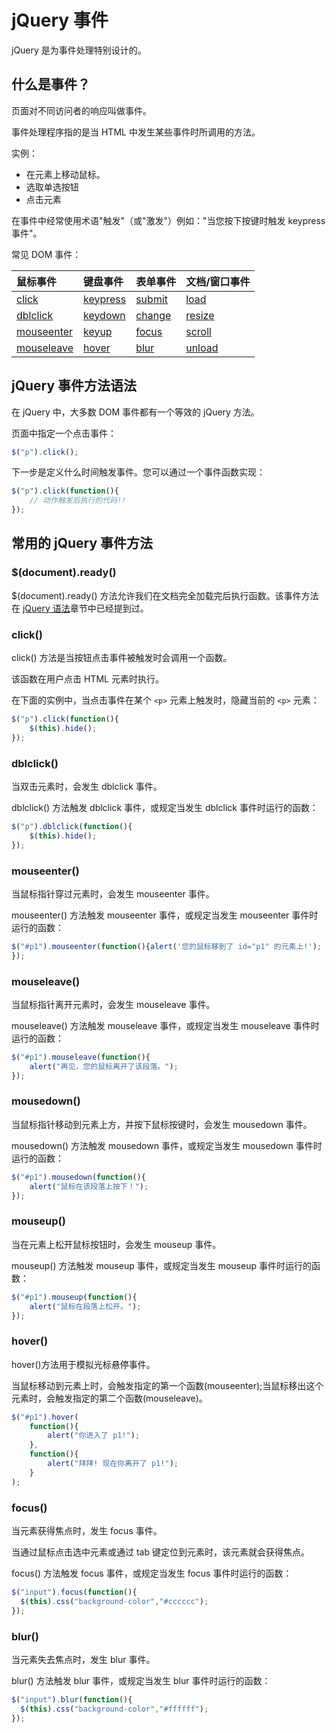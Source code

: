 # jQuery 事件

jQuery 是为事件处理特别设计的。

## 什么是事件？

页面对不同访问者的响应叫做事件。

事件处理程序指的是当 HTML 中发生某些事件时所调用的方法。

实例：

- 在元素上移动鼠标。
- 选取单选按钮
- 点击元素

在事件中经常使用术语"触发"（或"激发"）例如："当您按下按键时触发 keypress 事件"。

常见 DOM 事件：

| 鼠标事件 | 键盘事件 | 表单事件 | 文档/窗口事件 |
| :------------  | :------------ | :------------ | :------------ |
| [click](../jquery/event-click.md "click") | [keypress](../jquery/event-keypress.html "keypress") | [submit](../jquery/event-submit.md "submit") | [load](../jquery/event-load.md "load") |
| [dblclick](../jquery/event-dblclick.md "dblclick") | [keydown](../jquery/event-keydown.md "keydown") | [change](../jquery/event-change.md "change") | [resize](../jquery/event-resize.md "resize") |
| [mouseenter](../jquery/event-mouseenter.md "mouseenter") | [keyup](../jquery/event-keyup.md "keyup") | [focus](../jquery/event-focus.md "focus") | [scroll](../jquery/event-scroll.md "scroll") |
| [mouseleave](../jquery/event-mouseleave.md "mouseleave") | [hover](../jquery/event-hover.md "hover") | [blur](../jquery/event-blur.md "blur") | [unload](../jquery/event-unload.md "unload") |

## jQuery 事件方法语法

在 jQuery 中，大多数 DOM 事件都有一个等效的 jQuery 方法。

页面中指定一个点击事件：

```javascript
$("p").click();
```
下一步是定义什么时间触发事件。您可以通过一个事件函数实现：

```javascript
$("p").click(function(){
    // 动作触发后执行的代码!!
});
```

## 常用的 jQuery 事件方法

### $(document).ready()

$(document).ready() 方法允许我们在文档完全加载完后执行函数。该事件方法在 [jQuery 语法](jquery-syntax.md "jQuery 语法")章节中已经提到过。

### click()

click() 方法是当按钮点击事件被触发时会调用一个函数。

该函数在用户点击 HTML 元素时执行。

在下面的实例中，当点击事件在某个 `<p>` 元素上触发时，隐藏当前的 `<p>` 元素：

<!--sec data-title="实例" data-filename="jquery_click" ces-->
```javascript
$("p").click(function(){
    $(this).hide();
});
```
<!--endsec-->

### dblclick()

当双击元素时，会发生 dblclick 事件。

dblclick() 方法触发 dblclick 事件，或规定当发生 dblclick 事件时运行的函数：

<!--sec data-title="实例" data-filename="jquery_dblclick" ces-->
```javascript
$("p").dblclick(function(){
    $(this).hide();
});
```
<!--endsec-->

### mouseenter()

当鼠标指针穿过元素时，会发生 mouseenter 事件。

mouseenter() 方法触发 mouseenter 事件，或规定当发生 mouseenter 事件时运行的函数：

<!--sec data-title="实例" data-filename="jquery_mouseenter" ces-->
```javascript
$("#p1").mouseenter(function(){alert('您的鼠标移到了 id="p1" 的元素上!');
});
```
<!--endsec-->

### mouseleave()

当鼠标指针离开元素时，会发生 mouseleave 事件。

mouseleave() 方法触发 mouseleave 事件，或规定当发生 mouseleave 事件时运行的函数：

<!--sec data-title="实例" data-filename="jquery_mouseleave" ces-->
```javascript
$("#p1").mouseleave(function(){
    alert("再见，您的鼠标离开了该段落。");
});
```
<!--endsec-->

### mousedown()

当鼠标指针移动到元素上方，并按下鼠标按键时，会发生 mousedown 事件。

mousedown() 方法触发 mousedown 事件，或规定当发生 mousedown 事件时运行的函数：

<!--sec data-title="实例" data-filename="jquery_mousedown" ces-->
```javascript
$("#p1").mousedown(function(){
    alert("鼠标在该段落上按下！");
});
```
<!--endsec-->

### mouseup()

当在元素上松开鼠标按钮时，会发生 mouseup 事件。

mouseup() 方法触发 mouseup 事件，或规定当发生 mouseup 事件时运行的函数：

<!--sec data-title="实例" data-filename="jquery_mouseup" ces-->
```javascript
$("#p1").mouseup(function(){
    alert("鼠标在段落上松开。");
});
```
<!--endsec-->

### hover()

hover()方法用于模拟光标悬停事件。

当鼠标移动到元素上时，会触发指定的第一个函数(mouseenter);当鼠标移出这个元素时，会触发指定的第二个函数(mouseleave)。

<!--sec data-title="实例" data-filename="jquery_hover" ces-->
```javascript
$("#p1").hover(
    function(){
        alert("你进入了 p1!");
    },
    function(){
        alert("拜拜! 现在你离开了 p1!");
    }
);
```
<!--endsec-->

### focus()

当元素获得焦点时，发生 focus 事件。

当通过鼠标点击选中元素或通过 tab 键定位到元素时，该元素就会获得焦点。

focus() 方法触发 focus 事件，或规定当发生 focus 事件时运行的函数：

<!--sec data-title="实例" data-filename="jquery_focus_blur" ces-->
```javascript
$("input").focus(function(){
  $(this).css("background-color","#cccccc");
});
```
<!--endsec-->

### blur()

当元素失去焦点时，发生 blur 事件。

blur() 方法触发 blur 事件，或规定当发生 blur 事件时运行的函数：

<!--sec data-title="实例" data-filename="jquery_focus_blur" ces-->
```javascript
$("input").blur(function(){
  $(this).css("background-color","#ffffff");
});
```
<!--endsec-->